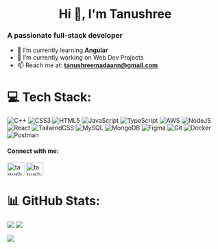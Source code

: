 <h1 align="center">Hi 👋, I'm Tanushree</h1>
<h3 align="left">A passionate full-stack developer</h3>

- 🌱 I’m currently learning **Angular**
- 🔭 I’m currently working on Web Dev Projects
- 📫 Reach me at: **tanushreemadaann@gmail.com**



# 💻 Tech Stack:
![C++](https://img.shields.io/badge/c++-%2300599C.svg?style=for-the-badge&logo=c%2B%2B&logoColor=white) ![CSS3](https://img.shields.io/badge/css3-%231572B6.svg?style=for-the-badge&logo=css3&logoColor=white) ![HTML5](https://img.shields.io/badge/html5-%23E34F26.svg?style=for-the-badge&logo=html5&logoColor=white) ![JavaScript](https://img.shields.io/badge/javascript-%23323330.svg?style=for-the-badge&logo=javascript&logoColor=%23F7DF1E) ![TypeScript](https://img.shields.io/badge/typescript-%23007ACC.svg?style=for-the-badge&logo=typescript&logoColor=white) ![AWS](https://img.shields.io/badge/AWS-%23FF9900.svg?style=for-the-badge&logo=amazon-aws&logoColor=white)  ![NodeJS](https://img.shields.io/badge/node.js-6DA55F?style=for-the-badge&logo=node.js&logoColor=white) ![React](https://img.shields.io/badge/react-%2320232a.svg?style=for-the-badge&logo=react&logoColor=%2361DAFB) ![TailwindCSS](https://img.shields.io/badge/tailwindcss-%2338B2AC.svg?style=for-the-badge&logo=tailwind-css&logoColor=white) ![MySQL](https://img.shields.io/badge/mysql-4479A1.svg?style=for-the-badge&logo=mysql&logoColor=white) ![MongoDB](https://img.shields.io/badge/MongoDB-%234ea94b.svg?style=for-the-badge&logo=mongodb&logoColor=white) ![Figma](https://img.shields.io/badge/figma-%23F24E1E.svg?style=for-the-badge&logo=figma&logoColor=white)  ![Git](https://img.shields.io/badge/git-%23F05033.svg?style=for-the-badge&logo=git&logoColor=white)  ![Docker](https://img.shields.io/badge/docker-%230db7ed.svg?style=for-the-badge&logo=docker&logoColor=white)  ![Postman](https://img.shields.io/badge/Postman-FF6C37?style=for-the-badge&logo=postman&logoColor=white) 

<h4 align="left">Connect with me:</h4>
<p align="left">
<a href="https://linkedin.com/in/tanushreemadaan" target="blank"><img align="center" src="https://raw.githubusercontent.com/rahuldkjain/github-profile-readme-generator/master/src/images/icons/Social/linked-in-alt.svg" alt="tanushreemadaan" height="30" width="40" /></a>
<a href="https://www.leetcode.com/tanushreemadaan" target="blank"><img align="center" src="https://raw.githubusercontent.com/rahuldkjain/github-profile-readme-generator/master/src/images/icons/Social/leet-code.svg" alt="tanushreemadaan" height="30" width="40" /></a>
</p>

# 📊 GitHub Stats:
![](https://nirzak-streak-stats.vercel.app/?user=TanushreeMadaan&theme=radical&hide_border=false)
![](https://github-readme-stats.vercel.app/api/top-langs/?username=TanushreeMadaan&theme=radical&hide_border=false&include_all_commits=true&count_private=false&layout=compact)

[![](https://visitcount.itsvg.in/api?id=TanushreeMadaan&icon=0&color=0)](https://visitcount.itsvg.in)


